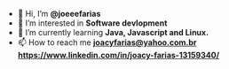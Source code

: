 - 👋 Hi, I’m **@joeeefarias**
- 👀 I’m interested in **Software devlopment**
- 🌱 I’m currently learning **Java, Javascript and Linux.**
- 📫 How to reach me **joacyfarias@yahoo.com.br** **https://www.linkedin.com/in/joacy-farias-13159340/**
<!---- 💞️ I’m looking to collaborate on ...--->


<!---
joeeefarias/joeeefarias is a ✨ special ✨ repository because its `README.md` (this file) appears on your GitHub profile.
You can click the Preview link to take a look at your changes.
--->
